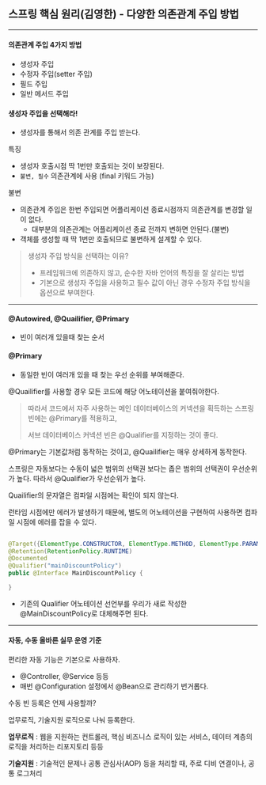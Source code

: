 ## 스프링 핵심 원리(김영한) - 다양한 의존관계 주입 방법

----

#### 의존관계 주입 4가지 방법

- 생성자 주입
- 수정자 주입(setter 주입)
- 필드 주입
- 일반 메서드 주입



#### 생성자 주입을 선택해라!

- 생성자를 통해서 의존 관계를 주입 받는다.

특징

- 생성자 호출시점 딱 1번만 호출되는 것이 보장된다.
- `불변, 필수` 의존관계에 사용 (final 키워드 가능)



불변

- 의존관계 주입은 한번 주입되면 어플리케이션 종료시점까지 의존관계를 변경할 일이 없다.
  - 대부분의 의존관계는 어플리케이션 종료 전까지 변하면 안된다.(불변)
- 객체를 생성할 때 딱 1번만 호출되므로 불변하게 설계할 수 있다.



> 생성자 주입 방식을 선택하는 이유?
>
> - 프레임워크에 의존하지 않고, 순수한 자바 언어의 특징을 잘 살리는 방법
> - 기본으로 생성자 주입을 사용하고 필수 값이 아닌 경우 수정자 주입 방식을 옵션으로 부여한다.



----

#### @Autowired, @Quailifier, @Primary

- 빈이 여러개 있을때 찾는 순서



#### @Primary

- 동일한 빈이 여러개 있을 때 찾는 우선 순위를 부여해준다.



@Quailifier를 사용할 경우 모든 코드에 해당 어노테이션을 붙여줘야한다.

> 따라서 코드에서 자주 사용하는 메인 데이터베이스의 커넥션을 획득하는 스프링 빈에는 @Primary를 적용하고,
>
> 서브 데이터베이스 커넥션 빈은 @Qualifier를 지정하는 것이 좋다.



@Primary는 기본값처럼 동작하는 것이고, @Quailifier는 매우 상세하게 동작한다.

스프링은 자동보다는 수동이 넓은 범위의 선택권 보다는 좁은 범위의 선택권이 우선순위가 높다. 따라서 @Qualifier가 우선순위가 높다.



Quailifier의 문자열은 컴파일 시점에는 확인이 되지 않는다.

런타임 시점에만 에러가 발생하기 때문에, 별도의 어노테이션을 구현하여 사용하면 컴파일 시점에 에러를 잡을 수 있다.

```java

@Target({ElementType.CONSTRUCTOR, ElementType.METHOD, ElementType.PARAMETER, ElementType.FIELD, ElementType.ANNOTATION_TYPE})
@Retention(RetentionPolicy.RUNTIME)
@Documented
@Qualifier("mainDiscountPolicy")
public @Interface MainDiscountPolicy {

}
```

- 기존의 Qualifier 어노테이션 선언부를 우리가 새로 작성한 @MainDiscountPolicy로 대체해주면 된다.



----

#### 자동, 수동 올바른 실무 운영 기준

편리한 자동 기능은 기본으로 사용하자.

- @Controller, @Service 등등
- 매번 @Configuration 설정에서 @Bean으로 관리하기 번거롭다.



수동 빈 등록은 언제 사용할까?

업무로직, 기술지원 로직으로 나눠 등록한다.

**업무로직** : 웹을 지원하는 컨트롤러, 핵심 비즈니스 로직이 있는 서비스, 데이터 계층의 로직을 처리하는 리포지토리 등등

**기술지원** : 기술적인 문제나 공통 관심사(AOP) 등을 처리할 때, 주로 디비 연결이나, 공통 로그처리

